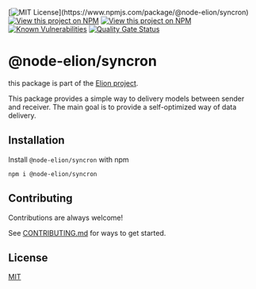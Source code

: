 [![MIT License](https://img.shields.io/npm/l/@node-elion/syncron.svg?)](https://www.npmjs.com/package/@node-elion/syncron)
[![View this project on NPM](https://img.shields.io/npm/v/@node-elion/syncron.svg)](https://npmjs.org/package/@node-elion/syncron)
[![View this project on NPM](https://img.shields.io/npm/dm/@node-elion/syncron.svg)](https://npmjs.org/package/@node-elion/syncron)
[![Known Vulnerabilities](https://snyk.io/test/github/elion-project/syncron/badge.svg)](https://snyk.io/test/github/elion-project/syncron)
[![Quality Gate Status](https://sonarcloud.io/api/project_badges/measure?project=elion-project_syncron&metric=alert_status)](https://sonarcloud.io/summary/new_code?id=elion-project_syncron)
# @node-elion/syncron

this package is part of the [Elion project](https://github.com/elion-project).

This package provides a simple way to delivery models between sender and receiver.
The main goal is to provide a self-optimized way of data delivery.

## Installation

Install `@node-elion/syncron` with npm

```shell
npm i @node-elion/syncron
```


## Contributing

Contributions are always welcome!

See [CONTRIBUTING.md](./CONTRIBUTING.md) for ways to get started.

## License

[MIT](https://choosealicense.com/licenses/mit/)